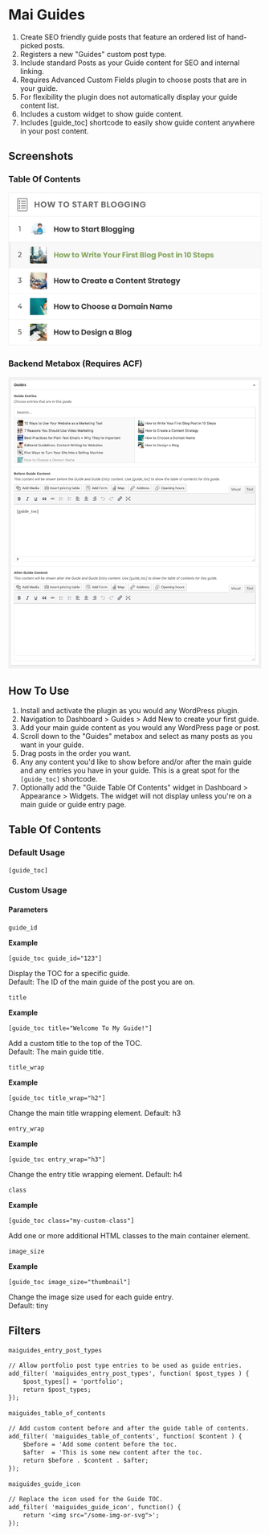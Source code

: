 # Mai Guides
1. Create SEO friendly guide posts that feature an ordered list of hand-picked posts.
1. Registers a new "Guides" custom post type.
1. Include standard Posts as your Guide content for SEO and internal linking.
1. Requires Advanced Custom Fields plugin to choose posts that are in your guide.
1. For flexibility the plugin does not automatically display your guide content list.
1. Includes a custom widget to show guide content.
1. Includes [guide_toc] shortcode to easily show guide content anywhere in your post content.

## Screenshots
### Table Of Contents
![Mai Guides Table Of Contents](/assets/images/toc.png)<br />
### Backend Metabox (Requires ACF)
![Mai Guides Metabox](/assets/images/metabox.png)

## How To Use
1. Install and activate the plugin as you would any WordPress plugin.
1. Navigation to Dashboard > Guides > Add New to create your first guide.
1. Add your main guide content as you would any WordPress page or post.
1. Scroll down to the "Guides" metabox and select as many posts as you want in your guide.
1. Drag posts in the order you want.
1. Any any content you'd like to show before and/or after the main guide and any entries you have in your guide. This is a great spot for the `[guide_toc]` shortcode.
1. Optionally add the "Guide Table Of Contents" widget in Dashboard > Appearance > Widgets. The widget will not display unless you're on a main guide or guide entry page.

## Table Of Contents
### Default Usage
```
[guide_toc]
```
### Custom Usage
#### Parameters
```
guide_id
```
**Example**
```
[guide_toc guide_id="123"]
```
Display the TOC for a specific guide.<br />
Default: The ID of the main guide of the post you are on.

```
title
```
**Example**
```
[guide_toc title="Welcome To My Guide!"]
```
Add a custom title to the top of the TOC.<br />
Default: The main guide title.

```
title_wrap
```
**Example**
```
[guide_toc title_wrap="h2"]
```
Change the main title wrapping element.
Default: h3

```
entry_wrap
```
**Example**
```
[guide_toc entry_wrap="h3"]
```
Change the entry title wrapping element.
Default: h4

```
class
```
**Example**
```
[guide_toc class="my-custom-class"]
```
Add one or more additional HTML classes to the main container element.

```
image_size
```
**Example**
```
[guide_toc image_size="thumbnail"]
```
Change the image size used for each guide entry.<br />
Default: tiny

## Filters
`maiguides_entry_post_types`
```
// Allow portfolio post type entries to be used as guide entries.
add_filter( 'maiguides_entry_post_types', function( $post_types ) {
	$post_types[] = 'portfolio';
	return $post_types;
});
```

`maiguides_table_of_contents`
```
// Add custom content before and after the guide table of contents.
add_filter( 'maiguides_table_of_contents', function( $content ) {
	$before = 'Add some content before the toc.
	$after  = 'This is some new content after the toc.
	return $before . $content . $after;
});
```

`maiguides_guide_icon`
```
// Replace the icon used for the Guide TOC.
add_filter( 'maiguides_guide_icon', function() {
	return '<img src="/some-img-or-svg">';
});
```
